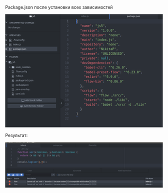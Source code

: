 Package.json после установки всех зависимостей

![Изображение не загрузилось см. через github](/JS5/img51.png)

Результат:

![Изображение не загрузилось см. через github](/JS5/img52.png)
